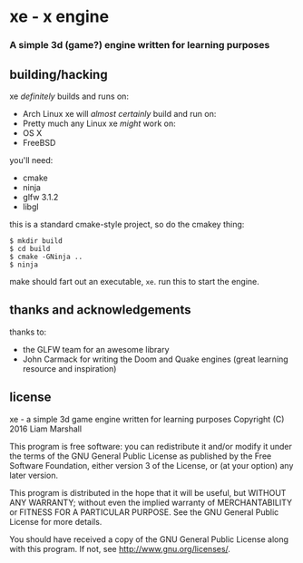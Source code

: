 # xe - x engine
### A simple 3d (game?) engine written for learning purposes

## building/hacking
xe *definitely* builds and runs on:
 * Arch Linux
xe will *almost certainly* build and run on:
 * Pretty much any Linux
xe *might* work on:
 * OS X
 * FreeBSD

you'll need:
 * cmake
 * ninja
 * glfw 3.1.2
 * libgl

this is a standard cmake-style project, so do the cmakey thing:
```
$ mkdir build
$ cd build
$ cmake -GNinja ..
$ ninja
```

make should fart out an executable, `xe`. run this to start the engine.

## thanks and acknowledgements
thanks to:
 * the GLFW team for an awesome library
 * John Carmack for writing the Doom and Quake engines (great learning resource and inspiration)

## license
xe - a simple 3d game engine written for learning purposes
Copyright (C) 2016  Liam Marshall

This program is free software: you can redistribute it and/or modify
it under the terms of the GNU General Public License as published by
the Free Software Foundation, either version 3 of the License, or
(at your option) any later version.

This program is distributed in the hope that it will be useful,
but WITHOUT ANY WARRANTY; without even the implied warranty of
MERCHANTABILITY or FITNESS FOR A PARTICULAR PURPOSE.  See the
GNU General Public License for more details.

You should have received a copy of the GNU General Public License
along with this program.  If not, see <http://www.gnu.org/licenses/>.
